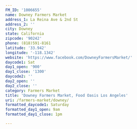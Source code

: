 ```yaml
---
FM_ID: '1006655'
name: Downey Farmers Market
address_1: La Reina Ave & 2nd St
address_2: ''
city: Downey
state: California
zipcode: '90242'
phone: (818)591-8161
latitude: '33.942'
longitude: '-118.1342'
website: 'https://www.facebook.com/DowneyFarmersMarket/'
daycode1: Sat
day1_open: '900'
day1_close: '1300'
daycode2: ''
day2_open: ''
day2_close: ''
category: Farmers Market
title: 'Downey Farmers Market, Food Oasis Los Angeles'
uri: /farmers-market/downey/
formatted_daycode1: Saturday
formatted_day1_open: 9am
formatted_day1_close: 1pm

---
```

